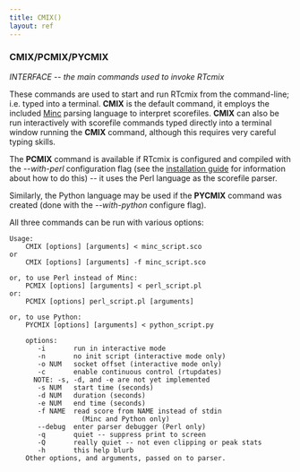 ```yaml
---
title: CMIX()
layout: ref
---
```


### CMIX/PCMIX/PYCMIX

*INTERFACE -- the main commands used to invoke RTcmix*

These commands are used to start and run RTcmix from the command-line;
i.e. typed into a terminal. **CMIX** is the default command, it employs
the included [Minc](../scorefile/Minc.html) parsing language to
interpret scorefiles. **CMIX** can also be run interactively with
scorefile commands typed directly into a terminal window running the
**CMIX** command, although this requires very careful typing skills.

The **PCMIX** command is available if RTcmix is configured and compiled
with the *--with-perl* configuration flag (see the [installation
guide](../../standalone/index.html) for information about how to do this) --
it uses the Perl language as the scorefile parser.

Similarly, the Python language may be used if the **PYCMIX** command was
created (done with the *--with-python* configure flag).

All three commands can be run with various options:

``` 
Usage:
	CMIX [options] [arguments] < minc_script.sco
or
	CMIX [options] [arguments] -f minc_script.sco

or, to use Perl instead of Minc:
    PCMIX [options] [arguments] < perl_script.pl
or:
    PCMIX [options] perl_script.pl [arguments]

or, to use Python:
    PYCMIX [options] [arguments] < python_script.py

    options:
       -i       run in interactive mode
       -n       no init script (interactive mode only)
       -o NUM   socket offset (interactive mode only)
       -c       enable continuous control (rtupdates)
      NOTE: -s, -d, and -e are not yet implemented
       -s NUM   start time (seconds)
       -d NUM   duration (seconds)
       -e NUM   end time (seconds)
       -f NAME  read score from NAME instead of stdin
                  (Minc and Python only)
       --debug  enter parser debugger (Perl only)
       -q       quiet -- suppress print to screen
       -Q       really quiet -- not even clipping or peak stats
       -h       this help blurb
    Other options, and arguments, passed on to parser.
```
